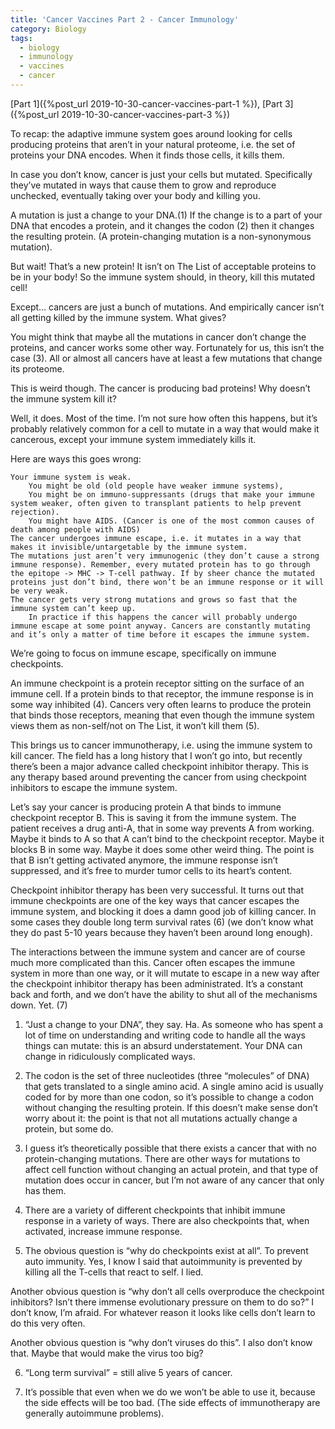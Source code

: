 ```yaml
---
title: 'Cancer Vaccines Part 2 - Cancer Immunology'
category: Biology
tags:
  - biology
  - immunology
  - vaccines
  - cancer
---
```


[Part 1]({%post_url 2019-10-30-cancer-vaccines-part-1 %}), [Part 3]({%post_url 2019-10-30-cancer-vaccines-part-3 %})

To recap: the adaptive immune system goes around looking for cells producing proteins that aren’t in your natural proteome, i.e. the set of proteins your DNA encodes. When it finds those cells, it kills them.


In case you don’t know, cancer is just your cells but mutated. Specifically they’ve mutated in ways that cause them to grow and reproduce unchecked, eventually taking over your body and killing you.

A mutation is just a change to your DNA.(1) If the change is to a part of your DNA that encodes a protein, and it changes the codon (2) then it changes the resulting protein. (A protein-changing mutation is a non-synonymous mutation).

But wait! That’s a new protein! It isn’t on The List of acceptable proteins to be in your body! So the immune system should, in theory, kill this mutated cell!

Except… cancers are just a bunch of mutations. And empirically cancer isn’t all getting killed by the immune system. What gives?

You might think that maybe all the mutations in cancer don’t change the proteins, and cancer works some other way. Fortunately for us, this isn’t the case (3). All or almost all cancers have at least a few mutations that change its proteome.

This is weird though. The cancer is producing bad proteins! Why doesn’t the immune system kill it?

Well, it does. Most of the time. I’m not sure how often this happens, but it’s probably relatively common for a cell to mutate in a way that would make it cancerous, except your immune system immediately kills it.

Here are ways this goes wrong:

    Your immune system is weak. 
        You might be old (old people have weaker immune systems),
        You might be on immuno-suppressants (drugs that make your immune system weaker, often given to transplant patients to help prevent rejection).
        You might have AIDS. (Cancer is one of the most common causes of death among people with AIDS)
    The cancer undergoes immune escape, i.e. it mutates in a way that makes it invisible/untargetable by the immune system.
    The mutations just aren’t very immunogenic (they don’t cause a strong immune response). Remember, every mutated protein has to go through the epitope -> MHC -> T-cell pathway. If by sheer chance the mutated proteins just don’t bind, there won’t be an immune response or it will be very weak.
    The cancer gets very strong mutations and grows so fast that the immune system can’t keep up.
        In practice if this happens the cancer will probably undergo immune escape at some point anyway. Cancers are constantly mutating and it’s only a matter of time before it escapes the immune system.

We’re going to focus on immune escape, specifically on immune checkpoints.

An immune checkpoint is a protein receptor sitting on the surface of an immune cell. If a protein binds to that receptor, the immune response is in some way inhibited (4). Cancers very often learns to produce the protein that binds those receptors, meaning that even though the immune system views them as non-self/not on The List, it won’t kill them (5).

This brings us to cancer immunotherapy, i.e. using the immune system to kill cancer. The field has a long history that I won’t go into, but recently there’s been a major advance called checkpoint inhibitor therapy. This is any therapy based around preventing the cancer from using checkpoint inhibitors to escape the immune system.

Let’s say your cancer is producing protein A that binds to immune checkpoint receptor B. This is saving it from the immune system. The patient receives a drug anti-A, that in some way prevents A from working. Maybe it binds to A so that A can’t bind to the checkpoint receptor. Maybe it blocks B in some way. Maybe it does some other weird thing. The point is that B isn’t getting activated anymore, the immune response isn’t suppressed, and it’s free to murder tumor cells to its heart’s content.

Checkpoint inhibitor therapy has been very successful. It turns out that immune checkpoints are one of the key ways that cancer escapes the immune system, and blocking it does a damn good job of killing cancer. In some cases they double long term survival rates (6) (we don’t know what they do past 5-10 years because they haven’t been around long enough).

The interactions between the immune system and cancer are of course much more complicated than this. Cancer often escapes the immune system in more than one way, or it will mutate to escape in a new way after the checkpoint inhibitor therapy has been administrated. It’s a constant back and forth, and we don’t have the ability to shut all of the mechanisms down. Yet. (7)

1. “Just a change to your DNA”, they say. Ha. As someone who has spent a lot of time on understanding and writing code to handle all the ways things can mutate: this is an absurd understatement. Your DNA can change in ridiculously complicated ways.

2. The codon is the set of three nucleotides (three “molecules” of DNA) that gets translated to a single amino acid. A single amino acid is usually coded for by more than one codon, so it’s possible to change a codon without changing the resulting protein. If this doesn’t make sense don’t worry about it: the point is that not all mutations actually change a protein, but some do.

3. I guess it’s theoretically possible that there exists a cancer that with no protein-changing mutations. There are other ways for mutations to affect cell function without changing an actual protein, and that type of mutation does occur in cancer, but I’m not aware of any cancer that only has them.

4. There are a variety of different checkpoints that inhibit immune response in a variety of ways. There are also checkpoints that, when activated, increase immune response.

5. The obvious question is “why do checkpoints exist at all”. To prevent auto immunity. Yes, I know I said that autoimmunity is prevented by killing all the T-cells that react to self. I lied.

Another obvious question is “why don’t all cells overproduce the checkpoint inhibitors? Isn’t there immense evolutionary pressure on them to do so?” I don’t know, I’m afraid. For whatever reason it looks like cells don’t learn to do this very often.

Another obvious question is “why don’t viruses do this”. I also don’t know that. Maybe that would make the virus too big?

6. “Long term survival” = still alive 5 years of cancer.

7. It’s possible that even when we do we won’t be able to use it, because the side effects will be too bad. (The side effects of immunotherapy are generally autoimmune problems).
